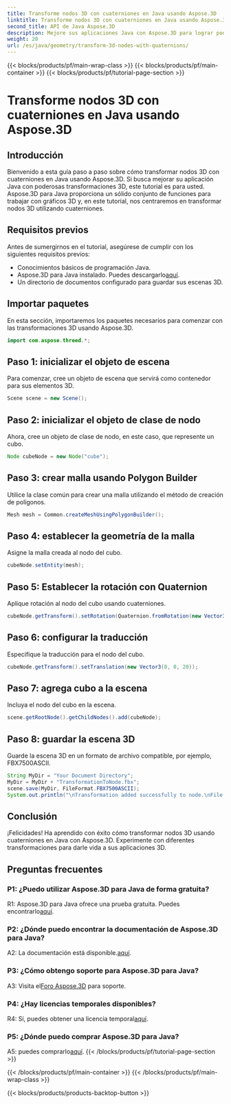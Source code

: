 ```yaml
---
title: Transforme nodos 3D con cuaterniones en Java usando Aspose.3D
linktitle: Transforme nodos 3D con cuaterniones en Java usando Aspose.3D
second_title: API de Java Aspose.3D
description: Mejore sus aplicaciones Java con Aspose.3D para lograr poderosas transformaciones 3D. Aprenda a transformar nodos usando cuaterniones en esta guía paso a paso.
weight: 20
url: /es/java/geometry/transform-3d-nodes-with-quaternions/
---
```


{{< blocks/products/pf/main-wrap-class >}}
{{< blocks/products/pf/main-container >}}
{{< blocks/products/pf/tutorial-page-section >}}

# Transforme nodos 3D con cuaterniones en Java usando Aspose.3D

## Introducción

Bienvenido a esta guía paso a paso sobre cómo transformar nodos 3D con cuaterniones en Java usando Aspose.3D. Si busca mejorar su aplicación Java con poderosas transformaciones 3D, este tutorial es para usted. Aspose.3D para Java proporciona un sólido conjunto de funciones para trabajar con gráficos 3D y, en este tutorial, nos centraremos en transformar nodos 3D utilizando cuaterniones.

## Requisitos previos

Antes de sumergirnos en el tutorial, asegúrese de cumplir con los siguientes requisitos previos:

- Conocimientos básicos de programación Java.
- Aspose.3D para Java instalado. Puedes descargarlo[aquí](https://releases.aspose.com/3d/java/).
- Un directorio de documentos configurado para guardar sus escenas 3D.

## Importar paquetes

En esta sección, importaremos los paquetes necesarios para comenzar con las transformaciones 3D usando Aspose.3D.

```java
import com.aspose.threed.*;
```

## Paso 1: inicializar el objeto de escena

Para comenzar, cree un objeto de escena que servirá como contenedor para sus elementos 3D.

```java
Scene scene = new Scene();
```

## Paso 2: inicializar el objeto de clase de nodo

Ahora, cree un objeto de clase de nodo, en este caso, que represente un cubo.

```java
Node cubeNode = new Node("cube");
```

## Paso 3: crear malla usando Polygon Builder

Utilice la clase común para crear una malla utilizando el método de creación de polígonos.

```java
Mesh mesh = Common.createMeshUsingPolygonBuilder();
```

## Paso 4: establecer la geometría de la malla

Asigne la malla creada al nodo del cubo.

```java
cubeNode.setEntity(mesh);
```

## Paso 5: Establecer la rotación con Quaternion

Aplique rotación al nodo del cubo usando cuaterniones.

```java
cubeNode.getTransform().setRotation(Quaternion.fromRotation(new Vector3(0, 1, 0), new Vector3(0.3, 0.5, 0.1)));
```

## Paso 6: configurar la traducción

Especifique la traducción para el nodo del cubo.

```java
cubeNode.getTransform().setTranslation(new Vector3(0, 0, 20));
```

## Paso 7: agrega cubo a la escena

Incluya el nodo del cubo en la escena.

```java
scene.getRootNode().getChildNodes().add(cubeNode);
```

## Paso 8: guardar la escena 3D

Guarde la escena 3D en un formato de archivo compatible, por ejemplo, FBX7500ASCII.

```java
String MyDir = "Your Document Directory";
MyDir = MyDir + "TransformationToNode.fbx";
scene.save(MyDir, FileFormat.FBX7500ASCII);
System.out.println("\nTransformation added successfully to node.\nFile saved at " + MyDir);
```

## Conclusión

¡Felicidades! Ha aprendido con éxito cómo transformar nodos 3D usando cuaterniones en Java con Aspose.3D. Experimente con diferentes transformaciones para darle vida a sus aplicaciones 3D.

## Preguntas frecuentes

### P1: ¿Puedo utilizar Aspose.3D para Java de forma gratuita?

R1: Aspose.3D para Java ofrece una prueba gratuita. Puedes encontrarlo[aquí](https://releases.aspose.com/).

### P2: ¿Dónde puedo encontrar la documentación de Aspose.3D para Java?

 A2: La documentación está disponible.[aquí](https://reference.aspose.com/3d/java/).

### P3: ¿Cómo obtengo soporte para Aspose.3D para Java?

 A3: Visita el[Foro Aspose.3D](https://forum.aspose.com/c/3d/18) para soporte.

### P4: ¿Hay licencias temporales disponibles?

 R4: Sí, puedes obtener una licencia temporal[aquí](https://purchase.aspose.com/temporary-license/).

### P5: ¿Dónde puedo comprar Aspose.3D para Java?

 A5: puedes comprarlo[aquí](https://purchase.aspose.com/buy).
{{< /blocks/products/pf/tutorial-page-section >}}

{{< /blocks/products/pf/main-container >}}
{{< /blocks/products/pf/main-wrap-class >}}

{{< blocks/products/products-backtop-button >}}
